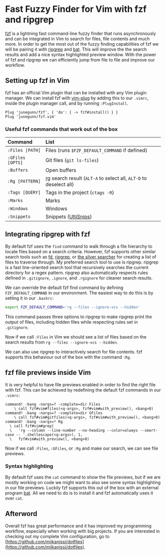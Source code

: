 # Fast Fuzzy Finder for Vim with fzf and ripgrep

[fzf](https://github.com/junegunn/fzf) is a lightning fast command-line fuzzy finder that runs asynchronously and can be integrated in Vim to search for files, file contents and much more. In order to get the most out of the fuzzy finding capabilities of fzf we will be pairing it with [ripgrep](https://github.com/BurntSushi/ripgrep) and [bat](https://github.com/sharkdp/bat). This will improve the the search results and add a nice syntax highlighted preview window. With the power of fzf and ripgrep we can efficiently jump from file to file and improve our workflow.

## Setting up fzf in Vim

fzf has an official Vim plugin that can be installed with any Vim plugin manager. We can install fzf with [vim-plug](https://github.com/junegunn/vim-plug) by adding this to our `.vimrc`, inside the plugin manager call, and by running `:PlugInstall`.

```
Plug 'junegunn/fzf', { 'do': { -> fzf#install() } }
Plug 'junegunn/fzf.vim'
```

### Useful fzf commands that work out of the box

<table style="table-layout:fixed;width:100%;">
<thead style="text-align:left;">
<tr>
<th>Command</th>
<th>List</th>
</tr>
</thead>
<tbody>
<tr>
<td><code>:Files [PATH]</code></td>
<td>Files (runs <code>$FZF_DEFAULT_COMMAND</code> if defined)</td>
</tr>
<tr>
<td><code>:GFiles [OPTS]</code></td>
<td>Git files (<code>git ls-files</code>)</td>
</tr>
<tr>
<td><code>:Buffers</code></td>
<td>Open buffers</td>
</tr>
<tr>
<td><code>:Rg [PATTERN]</code></td>
<td><a href="https://github.com/BurntSushi/ripgrep">rg</a> search result (<code>ALT-A</code> to select all, <code>ALT-D</code> to deselect all)</td>
</tr>
<tr>
<td><code>:Tags [QUERY]</code></td>
<td>Tags in the project (<code>ctags -R</code>)</td>
</tr>
<tr>
<td><code>:Marks</code></td>
<td>Marks</td>
</tr>
<tr>
<td><code>:Windows</code></td>
<td>Windows</td>
</tr>
<tr>
<td><code>:Snippets</code></td>
<td>Snippets (<a href="https://github.com/SirVer/ultisnips">UltiSnips</a>)</td>
</tr>
</tbody>
</table>

## Integrating ripgrep with fzf

By default fzf uses the `find` command to walk through a file hierarchy to locate files based on a search criteria. However, fzf supports other similar search tools such as [fd](https://github.com/sharkdp/fd), [ripgrep](https://github.com/BurntSushi/ripgrep), or [the silver searcher](https://github.com/ggreer/the_silver_searcher) for creating a list of files to traverse through. My preferred search tool to use is ripgrep. ripgrep is a fast line-oriented search tool that recursively searches the current directory for a regex pattern. ripgrep also automatically respects rules defined in `.gitignore`, `.ignore`, and `.rgignore` for cleaner search results.

We can override the default fzf find command by defining `FZF_DEFAULT_COMMAND` in our environment. The easiest way to do this is by setting it in our `.bashrc`:

```sh
export FZF_DEFAULT_COMMAND='rg --files --ignore-vcs --hidden'
```

This command passes three options to ripgrep to make ripgrep print the output of files, including hidden files while respecting rules set in `.gitignore`.

Now if we call `:Files` in Vim we should see a list of files based on the search results from `rg --files --ignore-vcs --hidden`.

We can also use ripgrep to interactively search for file contents. fzf supports this behaviour out of the box with the command `:Rg`.

## fzf file previews inside Vim

It is very helpful to have file previews enabled in order to find the right file with fzf. This can be achieved by redefining the default fzf commands in our `.vimrc`:

```
command! -bang -nargs=? -complete=dir Files
    \ call fzf#vim#files(<q-args>, fzf#vim#with_preview(), <bang>0)
command! -bang -nargs=? -complete=dir GFiles
    \ call fzf#vim#gitfiles(<q-args>, fzf#vim#with_preview(), <bang>0)
command! -bang -nargs=* Rg
  \ call fzf#vim#grep(
  \   'rg --column --line-number --no-heading --color=always --smart-case -- '.shellescape(<q-args>), 1,
  \   fzf#vim#with_preview(), <bang>0)
```

Now if we call `:Files`, `:GFiles`, or `:Rg` and make our search, we can see file previews.

### Syntax highlighting

By default fzf uses the `cat` command to show the file previews, but if we are mostly working on code we might want to also see some syntax highlighting in our file previews. Luckily fzf supports this out of the box with an external program [bat](https://github.com/sharkdp/bat). All we need to do is to install it and fzf automatically uses it over `cat`.


## Afterword

Overall fzf has great performance and it has improved my programming workflow, especially when working with big projects. If you are interested in checking out my complete Vim configuration, go to [https://github.com/miikanissi/dotfiles](https://github.com/miikanissi/dotfiles).
